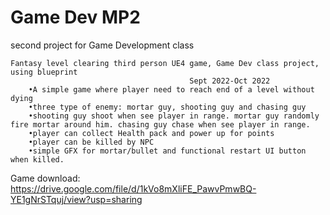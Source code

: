 # Game Dev MP2
 second project for Game Development class

	Fantasy level clearing third person UE4 game, Game Dev class project, using blueprint
											Sept 2022-Oct 2022
		•A simple game where player need to reach end of a level without dying
		•three type of enemy: mortar guy, shooting guy and chasing guy
		•shooting guy shoot when see player in range. mortar guy randomly fire mortar around him. chasing guy chase when see player in range.
		•player can collect Health pack and power up for points
		•player can be killed by NPC
		•simple GFX for mortar/bullet and functional restart UI button when killed.

Game download: https://drive.google.com/file/d/1kVo8mXliFE_PawvPmwBQ-YE1gNrSTquj/view?usp=sharing
